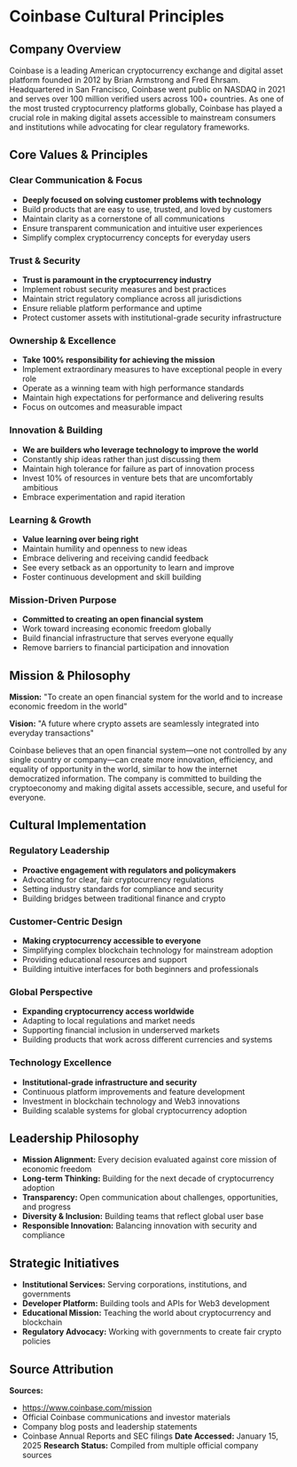 # Coinbase Cultural Principles

## Company Overview

Coinbase is a leading American cryptocurrency exchange and digital asset platform founded in 2012 by Brian Armstrong and Fred Ehrsam. Headquartered in San Francisco, Coinbase went public on NASDAQ in 2021 and serves over 100 million verified users across 100+ countries. As one of the most trusted cryptocurrency platforms globally, Coinbase has played a crucial role in making digital assets accessible to mainstream consumers and institutions while advocating for clear regulatory frameworks.

## Core Values & Principles

### Clear Communication & Focus
- **Deeply focused on solving customer problems with technology**
- Build products that are easy to use, trusted, and loved by customers
- Maintain clarity as a cornerstone of all communications
- Ensure transparent communication and intuitive user experiences
- Simplify complex cryptocurrency concepts for everyday users

### Trust & Security
- **Trust is paramount in the cryptocurrency industry**
- Implement robust security measures and best practices
- Maintain strict regulatory compliance across all jurisdictions
- Ensure reliable platform performance and uptime
- Protect customer assets with institutional-grade security infrastructure

### Ownership & Excellence
- **Take 100% responsibility for achieving the mission**
- Implement extraordinary measures to have exceptional people in every role
- Operate as a winning team with high performance standards
- Maintain high expectations for performance and delivering results
- Focus on outcomes and measurable impact

### Innovation & Building
- **We are builders who leverage technology to improve the world**
- Constantly ship ideas rather than just discussing them
- Maintain high tolerance for failure as part of innovation process
- Invest 10% of resources in venture bets that are uncomfortably ambitious
- Embrace experimentation and rapid iteration

### Learning & Growth
- **Value learning over being right**
- Maintain humility and openness to new ideas
- Embrace delivering and receiving candid feedback
- See every setback as an opportunity to learn and improve
- Foster continuous development and skill building

### Mission-Driven Purpose
- **Committed to creating an open financial system**
- Work toward increasing economic freedom globally
- Build financial infrastructure that serves everyone equally
- Remove barriers to financial participation and innovation

## Mission & Philosophy

**Mission:** "To create an open financial system for the world and to increase economic freedom in the world"

**Vision:** "A future where crypto assets are seamlessly integrated into everyday transactions"

Coinbase believes that an open financial system—one not controlled by any single country or company—can create more innovation, efficiency, and equality of opportunity in the world, similar to how the internet democratized information. The company is committed to building the cryptoeconomy and making digital assets accessible, secure, and useful for everyone.

## Cultural Implementation

### Regulatory Leadership
- **Proactive engagement with regulators and policymakers**
- Advocating for clear, fair cryptocurrency regulations
- Setting industry standards for compliance and security
- Building bridges between traditional finance and crypto

### Customer-Centric Design
- **Making cryptocurrency accessible to everyone**
- Simplifying complex blockchain technology for mainstream adoption
- Providing educational resources and support
- Building intuitive interfaces for both beginners and professionals

### Global Perspective
- **Expanding cryptocurrency access worldwide**
- Adapting to local regulations and market needs
- Supporting financial inclusion in underserved markets
- Building products that work across different currencies and systems

### Technology Excellence
- **Institutional-grade infrastructure and security**
- Continuous platform improvements and feature development
- Investment in blockchain technology and Web3 innovations
- Building scalable systems for global cryptocurrency adoption

## Leadership Philosophy

- **Mission Alignment:** Every decision evaluated against core mission of economic freedom
- **Long-term Thinking:** Building for the next decade of cryptocurrency adoption
- **Transparency:** Open communication about challenges, opportunities, and progress
- **Diversity & Inclusion:** Building teams that reflect global user base
- **Responsible Innovation:** Balancing innovation with security and compliance

## Strategic Initiatives

- **Institutional Services:** Serving corporations, institutions, and governments
- **Developer Platform:** Building tools and APIs for Web3 development
- **Educational Mission:** Teaching the world about cryptocurrency and blockchain
- **Regulatory Advocacy:** Working with governments to create fair crypto policies

## Source Attribution

**Sources:**
- https://www.coinbase.com/mission
- Official Coinbase communications and investor materials
- Company blog posts and leadership statements
- Coinbase Annual Reports and SEC filings
**Date Accessed:** January 15, 2025
**Research Status:** Compiled from multiple official company sources